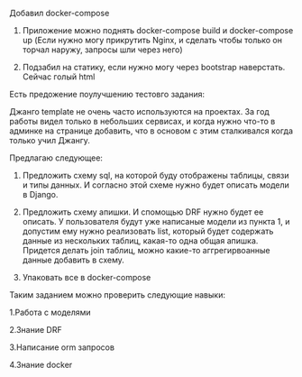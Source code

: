 Добавил docker-compose 

1. Приложение можно поднять docker-compose build и docker-compose up (Если нужно могу прикрутить Nginx, и сделать чтобы только он торчал наружу, запросы шли через него)

2. Подзабил на статику, если нужно могу через bootstrap наверстать. Сейчас голый html

Есть предожение поулучшению тестовго задания:

Джанго template не очень часто используются на проектах. За год работы видел только в небольших сервисах, и когда нужно что-то в админке на странице добавить, что в основом  с этим сталкивался когда только учил Джангу.

Предлагаю следующее:

1. Предложить схему sql, на которой буду отображены таблицы, связи и типы данных. И согласно этой схеме нужно будет описать модели в Django.

2. Предложить схему апишки. И спомощью DRF нужно будет ее описать. У пользователя будут уже написаные модели из пункта 1, и допустим ему нужно реализовать list,
   который будет содержать данные из нескольких таблиц, какая-то одна общая апишка. Придется делать join таблиц, можно какие-то аггрегирвоанные данные добавить в схему.
   
3. Упаковать все в docker-compose

Таким заданием можно проверить следующие навыки:

1.Работа с моделями

2.Знание DRF

3.Написание orm запросов

4.Знание docker


